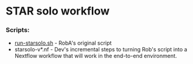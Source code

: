 # STAR solo workflow


### Scripts:

* [run-starsolo.sh](run-starsolo.sh) - RobA's original script
* starsolo-v\*.nf - Dev's incremental steps to turning Rob's script into a Nextflow workflow that will work in the end-to-end environment.